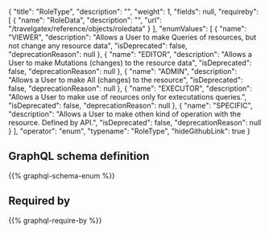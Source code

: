 {
  "title": "RoleType",
  "description": "",
  "weight": 1,
  "fields": null,
  "requireby": [
    {
      "name": "RoleData",
      "description": "",
      "url": "/travelgatex/reference/objects/roledata"
    }
  ],
  "enumValues": [
    {
      "name": "VIEWER",
      "description": "Allows a User to make Queries of resources, but not change any resource data",
      "isDeprecated": false,
      "deprecationReason": null
    },
    {
      "name": "EDITOR",
      "description": "Allows a User to make Mutations (changes) to the resource data",
      "isDeprecated": false,
      "deprecationReason": null
    },
    {
      "name": "ADMIN",
      "description": "Allows a User to make All (changes) to the resource",
      "isDeprecated": false,
      "deprecationReason": null
    },
    {
      "name": "EXECUTOR",
      "description": "Allows a User to make use of reources only for extecutations queries.",
      "isDeprecated": false,
      "deprecationReason": null
    },
    {
      "name": "SPECIFIC",
      "description": "Allows a User to make othen kind of operation with the resource. Defined by API.",
      "isDeprecated": false,
      "deprecationReason": null
    }
  ],
  "operator": "enum",
  "typename": "RoleType",
  "hideGithubLink": true
}
## GraphQL schema definition

{{% graphql-schema-enum %}}

## Required by

{{% graphql-require-by %}}
